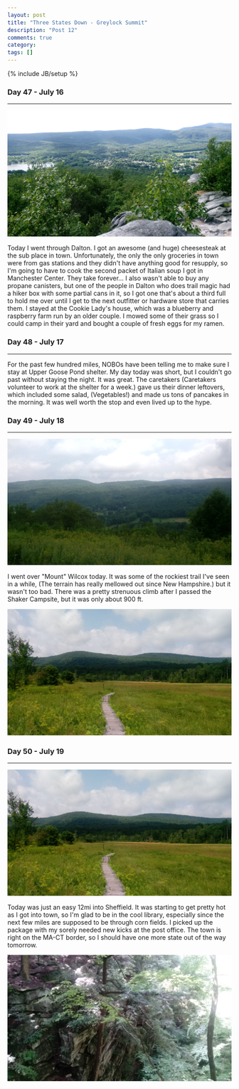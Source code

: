 ```yaml
---
layout: post
title: "Three States Down - Greylock Summit"
description: "Post 12"
comments: true
category:
tags: []
---
```

{% include JB/setup %}

### Day 47 - July 16
---

![alt text](https://raw.githubusercontent.com/SilensAngelusNex/silensangelusnex.github.com/master/_images/sheffield/20170715_162436.jpg "View back towards Cheshire and Mount Greylock from the top of the Cheshire Cobbles")

Today I went through Dalton. I got an awesome (and huge) cheesesteak at the sub place in town. Unfortunately, the only the only groceries in town were from gas stations and they didn't have anything good for resupply, so I'm going to have to cook the second packet of Italian soup I got in Manchester Center. They take forever... I also wasn't able to buy any propane canisters, but one of the people in Dalton who does trail magic had a hiker box with some partial cans in it, so I got one that's about a third full to hold me over until I get to the next outfitter or hardware store that carries them. I stayed at the Cookie Lady's house, which was a blueberry and raspberry farm run by an older couple. I mowed some of their grass so I could camp in their yard and bought a couple of fresh eggs for my ramen.

### Day 48 - July 17
---

For the past few hundred miles, NOBOs have been telling me to make sure I stay at Upper Goose Pond shelter. My day today was short, but I couldn't go past without staying the night. It was great. The caretakers (Caretakers volunteer to work at the shelter for a week.) gave us their dinner leftovers, which included some salad, (Vegetables!) and made us tons of pancakes in the morning. It was well worth the stop and even lived up to the hype.

### Day 49 - July 18
---

![alt text](https://raw.githubusercontent.com/SilensAngelusNex/silensangelusnex.github.com/master/_images/sheffield/20170718_110513.jpg "View from Tyringham's Cobble Hill.")

I went over "Mount" Wilcox today. It was some of the rockiest trail I've seen in a while, (The terrain has really mellowed out since New Hampshire.) but it wasn't too bad. There was a pretty strenuous climb after I passed the Shaker Campsite, but it was only about 900 ft.

![alt text](https://raw.githubusercontent.com/SilensAngelusNex/silensangelusnex.github.com/master/_images/sheffield/20170718_103217.jpg "View of Tyringham's Cobble Hill.")

### Day 50 - July 19
---

![alt text](https://raw.githubusercontent.com/SilensAngelusNex/silensangelusnex.github.com/master/_images/sheffield/20170718_103217.jpg "Me with Ice Gulch in the background.")

Today was just an easy 12mi into Sheffield. It was starting to get pretty hot as I got into town, so I'm glad to be in the cool library, especially since the next few miles are supposed to be through corn fields. I picked up the package with my sorely needed new kicks at the post office. The town is right on the MA-CT border, so I should have one more state out of the way tomorrow.

![alt text](https://raw.githubusercontent.com/SilensAngelusNex/silensangelusnex.github.com/master/_images/sheffield/20170719_110945.jpg "A slightly better view of Ice Gulch.")
